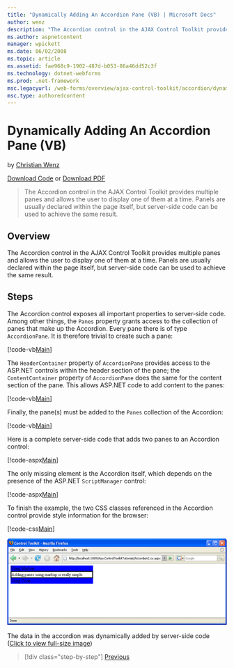 ```yaml
---
title: "Dynamically Adding An Accordion Pane (VB) | Microsoft Docs"
author: wenz
description: "The Accordion control in the AJAX Control Toolkit provides multiple panes and allows the user to display one of them at a time. Panels are usually declared w..."
ms.author: aspnetcontent
manager: wpickett
ms.date: 06/02/2008
ms.topic: article
ms.assetid: fae968c9-1902-487d-b053-86a46dd52c3f
ms.technology: dotnet-webforms
ms.prod: .net-framework
msc.legacyurl: /web-forms/overview/ajax-control-toolkit/accordion/dynamically-adding-an-accordion-pane-vb
msc.type: authoredcontent
---
```

Dynamically Adding An Accordion Pane (VB)
====================
by [Christian Wenz](https://github.com/wenz)

[Download Code](http://download.microsoft.com/download/5/6/d/56d50cef-2011-4c8f-9891-7edc6dc57df9/Accordion2.vb.zip) or [Download PDF](http://download.microsoft.com/download/6/7/1/6718d452-ff89-4d3f-a90e-c74ec2d636a3/accordion2VB.pdf)

> The Accordion control in the AJAX Control Toolkit provides multiple panes and allows the user to display one of them at a time. Panels are usually declared within the page itself, but server-side code can be used to achieve the same result.


## Overview

The Accordion control in the AJAX Control Toolkit provides multiple panes and allows the user to display one of them at a time. Panels are usually declared within the page itself, but server-side code can be used to achieve the same result.

## Steps

The Accordion control exposes all important properties to server-side code. Among other things, the `Panes` property grants access to the collection of panes that make up the Accordion. Every pane there is of type `AccordionPane`. It is therefore trivial to create such a pane:

[!code-vb[Main](dynamically-adding-an-accordion-pane-vb/samples/sample1.vb)]

The `HeaderContainer` property of `AccordionPane` provides access to the ASP.NET controls within the header section of the pane; the `ContentContainer` property of `AccordionPane` does the same for the content section of the pane. This allows ASP.NET code to add content to the panes:

[!code-vb[Main](dynamically-adding-an-accordion-pane-vb/samples/sample2.vb)]

Finally, the pane(s) must be added to the `Panes` collection of the Accordion:

[!code-vb[Main](dynamically-adding-an-accordion-pane-vb/samples/sample3.vb)]

Here is a complete server-side code that adds two panes to an Accordion control:

[!code-aspx[Main](dynamically-adding-an-accordion-pane-vb/samples/sample4.aspx)]

The only missing element is the Accordion itself, which depends on the presence of the ASP.NET `ScriptManager` control:

[!code-aspx[Main](dynamically-adding-an-accordion-pane-vb/samples/sample5.aspx)]

To finish the example, the two CSS classes referenced in the Accordion control provide style information for the browser:

[!code-css[Main](dynamically-adding-an-accordion-pane-vb/samples/sample6.css)]


[![The data in the accordion was dynamically added by server-side code](dynamically-adding-an-accordion-pane-vb/_static/image2.png)](dynamically-adding-an-accordion-pane-vb/_static/image1.png)

The data in the accordion was dynamically added by server-side code ([Click to view full-size image](dynamically-adding-an-accordion-pane-vb/_static/image3.png))

>[!div class="step-by-step"]
[Previous](databinding-to-an-accordion-vb.md)